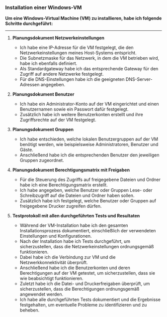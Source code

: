 ### Installation einer Windows-VM

**Um eine Windows-Virtual Machine (VM) zu installieren, habe ich folgende Schritte durchgeführt:**

---

1. **Planungsdokument Netzwerkeinstellungen**
   - Ich habe eine IP-Adresse für die VM festgelegt, die den Netzwerkeinstellungen meines Host-Systems entspricht.
   - Die Subnetzmaske für das Netzwerk, in dem die VM betrieben wird, habe ich ebenfalls definiert.
   - Als Standardgateway habe ich das entsprechende Gateway für den Zugriff auf andere Netzwerke festgelegt.
   - Für die DNS-Einstellungen habe ich die geeigneten DNS-Server-Adressen angegeben.

2. **Planungsdokument Benutzer**
   - Ich habe ein Administrator-Konto auf der VM eingerichtet und einen Benutzernamen sowie ein Passwort dafür festgelegt.
   - Zusätzlich habe ich weitere Benutzerkonten erstellt und ihre Zugriffsrechte auf der VM festgelegt.

3. **Planungsdokument Gruppen**
   - Ich habe entschieden, welche lokalen Benutzergruppen auf der VM benötigt werden, wie beispielsweise Administratoren, Benutzer und Gäste.
   - Anschließend habe ich die entsprechenden Benutzer den jeweiligen Gruppen zugeordnet.

4. **Planungsdokument Berechtigungsmatrix mit Freigaben**
   - Für die Steuerung des Zugriffs auf freigegebene Dateien und Ordner habe ich eine Berechtigungsmatrix erstellt.
   - Ich habe angegeben, welche Benutzer oder Gruppen Lese- oder Schreibzugriff auf die Dateien und Ordner haben sollen.
   - Zusätzlich habe ich festgelegt, welche Benutzer oder Gruppen auf freigegebene Drucker zugreifen dürfen.

5. **Testprotokoll mit allen durchgeführten Tests und Resultaten**
   - Während der VM-Installation habe ich den gesamten Installationsprozess dokumentiert, einschließlich der verwendeten Einstellungen und Konfigurationen.
   - Nach der Installation habe ich Tests durchgeführt, um sicherzustellen, dass die Netzwerkeinstellungen ordnungsgemäß funktionieren.
   - Dabei habe ich die Verbindung zur VM und die Netzwerkkonnektivität überprüft.
   - Anschließend habe ich die Benutzerkonten und deren Berechtigungen auf der VM getestet, um sicherzustellen, dass sie wie beabsichtigt funktionieren.
   - Zuletzt habe ich die Datei- und Druckerfreigaben überprüft, um sicherzustellen, dass die Berechtigungen ordnungsgemäß angewendet werden.
   - Ich habe alle durchgeführten Tests dokumentiert und die Ergebnisse festgehalten, um eventuelle Probleme zu identifizieren und zu beheben.
